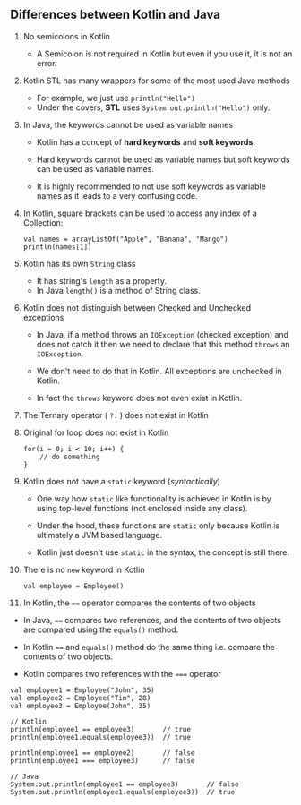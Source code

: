 ## Differences between Kotlin and Java


1. No semicolons in Kotlin
    * A Semicolon is not required in Kotlin but even if you use it, it is not an error.


2. Kotlin STL has many wrappers for some of the most used Java methods
    * For example, we just use `println("Hello")`
    * Under the covers, **STL** uses `System.out.println("Hello")` only.


3. In Java, the keywords cannot be used as variable names

    * Kotlin has a concept of **hard keywords** and **soft keywords**.

    * Hard keywords cannot be used as variable names but soft keywords can be used as variable names.

    * It is highly recommended to not use soft keywords as variable names as it leads to a
   very confusing code.


4. In Kotlin, square brackets can be used to access any index of a Collection:
    ```
    val names = arrayListOf("Apple", "Banana", "Mango")  
    println(names[1])
   ```

5.  Kotlin has its own `String` class
    * It has string's `length` as a property.
    * In Java `length()` is a method of String class.
 

6. Kotlin does not distinguish between Checked and Unchecked exceptions
    * In Java, if a method throws an `IOException` (checked exception) and does not catch it
      then we need to declare that this method `throws` an `IOException`.

    * We don't need to do that in Kotlin. All exceptions are unchecked in Kotlin.

    * In fact the `throws` keyword does not even exist in Kotlin.


7. The Ternary operator ( `?:` ) does not exist in Kotlin


8. Original for loop does not exist in Kotlin
    ```
    for(i = 0; i < 10; i++) {
        // do something 
    }
   ```


9. Kotlin does not have a `static` keyword (_syntactically_)

    * One way how `static` like functionality is achieved in Kotlin
      is by using top-level functions (not enclosed inside any class).

    * Under the hood, these functions are `static` only because Kotlin
      is ultimately a JVM based language.

    * Kotlin just doesn't use `static` in the syntax, the concept is still there.


10. There is no `new` keyword in Kotlin

    ```
    val employee = Employee()
    ```

11. In Kotlin, the `==` operator compares the contents of two objects

   * In Java, `==` compares two references, and the contents of two objects are compared using the `equals()` method.

   * In Kotlin `==` and `equals()` method do the same thing i.e. compare the contents of two objects.

   * Kotlin compares two references with the `===` operator

   ```
   val employee1 = Employee("John", 35)
   val employee2 = Employee("Tim", 28)
   val employee3 = Employee(John", 35)

   // Kotlin
   println(employee1 == employee3)       // true
   println(employee1.equals(employee3))  // true

   println(employee1 == employee2)       // false
   println(employee1 === employee3)      // false

   // Java
   System.out.println(employee1 == employee3)       // false
   System.out.println(employee1.equals(employee3))  // true
   ```